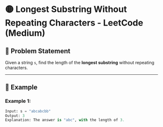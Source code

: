 # 🟡 Longest Substring Without Repeating Characters - LeetCode (Medium)  

## 📌 Problem Statement  

Given a string `s`, find the length of the **longest substring** without repeating characters.  

---

## 🔹 Example  

### **Example 1:**  
```python
Input: s = "abcabcbb"  
Output: 3  
Explanation: The answer is "abc", with the length of 3.  

